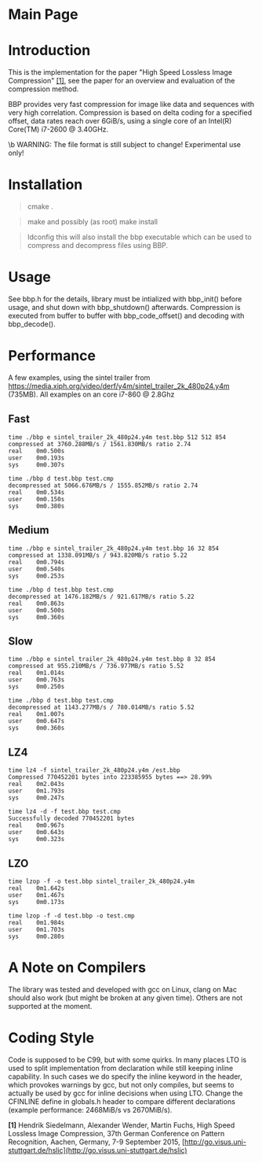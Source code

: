 Main Page
=========

# Introduction
This is the implementation for the paper "High Speed Lossless Image Compression" [[1]](#f1), see the paper for an overview and evaluation of the compression method.

BBP provides very fast compression for image like data and sequences with very high correlation. Compression is based on delta coding for a specified offset, data rates reach over 6GiB/s, using a single core of an Intel(R) Core(TM) i7-2600 @ 3.40GHz.

\b WARNING: The file format is still subject to change! Experimental use only!

# Installation
> cmake .

> make
and possibly (as root)
> make install

> ldconfig
this will also install the bbp executable which can be used to compress and decompress files using BBP.

# Usage
See bbp.h for the details, library must be intialized with bbp_init() before usage, and shut down with bbp_shutdown() afterwards.
Compression is executed from buffer to buffer with bbp_code_offset() and decoding with bbp_decode().

# Performance


A few examples, using the sintel trailer from https://media.xiph.org/video/derf/y4m/sintel_trailer_2k_480p24.y4m (735MB). All examples on an core i7-860 @ 2.8Ghz

## Fast

    time ./bbp e sintel_trailer_2k_480p24.y4m test.bbp 512 512 854
    compressed at 3760.288MB/s / 1561.830MB/s ratio 2.74
    real    0m0.500s
    user    0m0.193s
    sys     0m0.307s

    time ./bbp d test.bbp test.cmp
    decompressed at 5066.676MB/s / 1555.852MB/s ratio 2.74
    real    0m0.534s
    user    0m0.150s
    sys     0m0.380s

## Medium

    time ./bbp e sintel_trailer_2k_480p24.y4m test.bbp 16 32 854
    compressed at 1338.091MB/s / 943.820MB/s ratio 5.22
    real    0m0.794s
    user    0m0.540s
    sys     0m0.253s

    time ./bbp d test.bbp test.cmp
    decompressed at 1476.182MB/s / 921.617MB/s ratio 5.22
    real    0m0.863s
    user    0m0.500s
    sys     0m0.360s

## Slow

    time ./bbp e sintel_trailer_2k_480p24.y4m test.bbp 8 32 854
    compressed at 955.210MB/s / 736.977MB/s ratio 5.52
    real    0m1.014s
    user    0m0.763s
    sys     0m0.250s

    time ./bbp d test.bbp test.cmp
    decompressed at 1143.277MB/s / 780.014MB/s ratio 5.52
    real    0m1.007s
    user    0m0.647s
    sys     0m0.360s

## LZ4

    time lz4 -f sintel_trailer_2k_480p24.y4m /est.bbp 
    Compressed 770452201 bytes into 223385955 bytes ==> 28.99%                     
    real    0m2.043s
    user    0m1.793s
    sys     0m0.247s

    time lz4 -d -f test.bbp test.cmp 
    Successfully decoded 770452201 bytes                                           
    real    0m0.967s
    user    0m0.643s
    sys     0m0.323s

## LZO

    time lzop -f -o test.bbp sintel_trailer_2k_480p24.y4m
    real    0m1.642s
    user    0m1.467s
    sys     0m0.173s

    time lzop -f -d test.bbp -o test.cmp 
    real    0m1.984s
    user    0m1.703s
    sys     0m0.280s

# A Note on Compilers
The library was tested and developed with gcc on Linux, clang on Mac should also work (but might be broken at any given time). Others are not supported at the moment.

# Coding Style
Code is supposed to be C99, but with some quirks. In many places LTO is used to split implementation from declaration while still keeping inline capability. In such cases we do specify the inline keyword in the header, which provokes warnings by gcc, but not only compiles, but seems to actually be used by gcc for inline decisions when using LTO. Change the CFINLINE define in globals.h header to compare different declarations (example performance: 2468MiB/s vs 2670MiB/s).

<b id="f1">[1]</b> Hendrik Siedelmann, Alexander Wender, Martin Fuchs, High Speed Lossless Image Compression, 37th German Conference on Pattern Recognition, Aachen, Germany, 7-9 September 2015, [http://go.visus.uni-stuttgart.de/hslic](http://go.visus.uni-stuttgart.de/hslic)